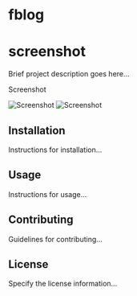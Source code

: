 # fblog
# screenshot



Brief project description goes here...

Screenshot

![Screenshot](https://i.ibb.co/6XVswx5/screenshot.png)
![Screenshot](https://ibb.co/CHQCJtS)


## Installation

Instructions for installation...

## Usage

Instructions for usage...

## Contributing

Guidelines for contributing...

## License

Specify the license information...
